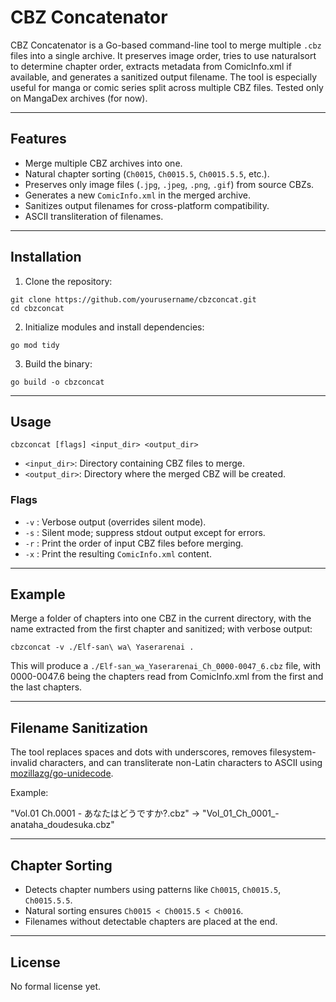 # CBZ Concatenator

CBZ Concatenator is a Go-based command-line tool to merge multiple `.cbz` files into a single archive. It preserves image order, tries to use naturalsort to determine chapter order, extracts metadata from ComicInfo.xml if available, and generates a sanitized output filename. The tool is especially useful for manga or comic series split across multiple CBZ files.
Tested only on MangaDex archives (for now).

---

## Features

- Merge multiple CBZ archives into one.
- Natural chapter sorting (`Ch0015`, `Ch0015.5`, `Ch0015.5.5`, etc.).
- Preserves only image files (`.jpg`, `.jpeg`, `.png`, `.gif`) from source CBZs.
- Generates a new `ComicInfo.xml` in the merged archive.
- Sanitizes output filenames for cross-platform compatibility.
- ASCII transliteration of filenames.

---

## Installation

1. Clone the repository:

```
git clone https://github.com/yourusername/cbzconcat.git
cd cbzconcat
```


2. Initialize modules and install dependencies:

```
go mod tidy
```


3. Build the binary:

```
go build -o cbzconcat
```


---

## Usage

```
cbzconcat [flags] <input_dir> <output_dir>
```

- `<input_dir>`: Directory containing CBZ files to merge.
- `<output_dir>`: Directory where the merged CBZ will be created.

### Flags

- `-v` : Verbose output (overrides silent mode).
- `-s` : Silent mode; suppress stdout output except for errors.
- `-r` : Print the order of input CBZ files before merging.
- `-x` : Print the resulting `ComicInfo.xml` content.

---

## Example

Merge a folder of chapters into one CBZ in the current directory, with the name extracted from the first chapter and sanitized; with verbose output:

```
cbzconcat -v ./Elf-san\ wa\ Yaserarenai .
```

This will produce a `./Elf-san_wa_Yaserarenai_Ch_0000-0047_6.cbz` file, with 0000-0047.6 being the chapters read from ComicInfo.xml from the first and the last chapters.


---

## Filename Sanitization

The tool replaces spaces and dots with underscores, removes filesystem-invalid characters, and can transliterate non-Latin characters to ASCII using [mozillazg/go-unidecode](https://github.com/mozillazg/go-unidecode).

Example:

"Vol.01 Ch.0001 - あなたはどうですか?.cbz"
→ "Vol_01_Ch_0001_-anataha_doudesuka.cbz"


---

## Chapter Sorting

- Detects chapter numbers using patterns like `Ch0015`, `Ch0015.5`, `Ch0015.5.5`.
- Natural sorting ensures `Ch0015 < Ch0015.5 < Ch0016`.
- Filenames without detectable chapters are placed at the end.

---

## License

No formal license yet.